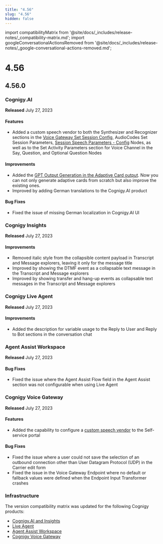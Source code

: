 ```yaml
---
title: "4.56"
slug: "4.56"
hidden: false
---
```


import compatibilityMatrix from '@site/docs/_includes/release-notes/_compatibility-matrix.md';
import googleConversationalActionsRemoved from '@site/docs/_includes/release-notes/_google-conversational-actions-removed.md';

# 4.56

<googleConversationalActionsRemoved />

<compatibilityMatrix />

## 4.56.0

### Cognigy.AI

**Released** July 27, 2023

#### Features

- Added a custom speech vendor to both the Synthesizer and Recognizer sections in the [Voice Gateway Set Session Config](../ai/build/node-reference/voice/voice-gateway/parameter-details.md), AudioCodes Set Session Parameters, [Session Speech Parameters - Config](../ai/build/node-reference/voice/generic/session-speech-parameters-config.md) Nodes, as well as to the Set Activity Parameters section for Voice Channel in the Say, Question, and Optional Question Nodes

#### Improvements

- Added the [GPT Output Generation in the Adaptive Card output](../ai/build/node-reference/basic/say.md). Now you can not only generate adaptive cards from scratch but also improve the existing ones.
- Improved by adding German translations to the Cognigy.AI product

#### Bug Fixes

- Fixed the issue of missing German localization in Cognigy.AI UI

### Cognigy Insights

**Released** July 27, 2023

#### Improvements

- Removed italic style from the collapsible content payload in Transcript and Message explorers, leaving it only for the message title
- Improved by showing the DTMF event as a collapsable text message in the Transcript and Message explorers
- Improved by showing transfer and hang-up events as collapsable text messages in the Transcript and Message explorers

### Cognigy Live Agent

**Released** July 27, 2023

#### Improvements

- Added the description for variable usage to the Reply to User and Reply to Bot sections in the conversation chat

### Agent Assist Workspace

**Released** July 27, 2023

#### Bug Fixes

- Fixed the issue where the Agent Assist Flow field in the Agent Assist section was not configurable when using Live Agent

### Cognigy Voice Gateway

**Released** July 27, 2023

#### Features

- Added the capability to configure a [custom speech vendor](../voice-gateway/webapp/speech-services.md#add-a-custom-speech-vendor) to the Self-service portal

#### Bug Fixes

- Fixed the issue where a user could not save the selection of an outbound connection other than User Datagram Protocol (UDP) in the Carrier edit form
- Fixed the issue in the Voice Gateway Endpoint where no default or fallback values were defined when the Endpoint Input Transformer crashes

### Infrastructure

The version compatibility matrix was updated for the following Cognigy products:

- [Cognigy.AI and Insights](../ai/installation/version-compatibility-matrix.md)
- [Live Agent](../live-agent/installation/deployment/version-compatibility-matrix.md)
- [Agent Assist Workspace](../ai-copilot/installation/version-compatibility-matrix.md)
- [Cognigy Voice Gateway](../voice-gateway/installation/version-compatibility-matrix.md)
